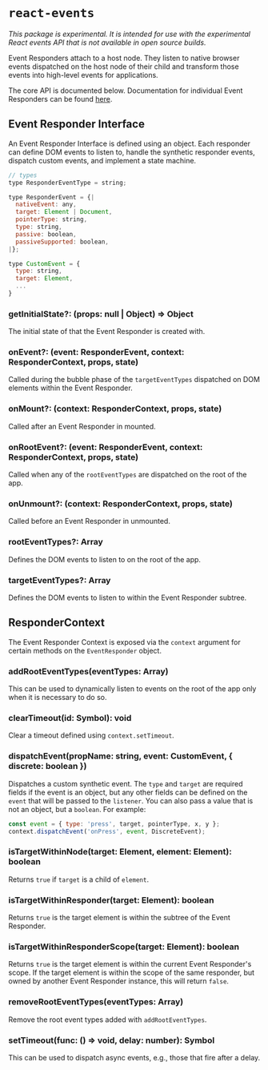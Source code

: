 # `react-events`

*This package is experimental. It is intended for use with the experimental React
events API that is not available in open source builds.*

Event Responders attach to a host node. They listen to native browser events
dispatched on the host node of their child and transform those events into
high-level events for applications.

The core API is documented below. Documentation for individual Event Responders
can be found [here](./docs).

## Event Responder Interface

An Event Responder Interface is defined using an object. Each responder can define DOM
events to listen to, handle the synthetic responder events, dispatch custom
events, and implement a state machine.

```js
// types
type ResponderEventType = string;

type ResponderEvent = {|
  nativeEvent: any,
  target: Element | Document,
  pointerType: string,
  type: string,
  passive: boolean,
  passiveSupported: boolean,
|};

type CustomEvent = {
  type: string,
  target: Element,
  ...
}
```

### getInitialState?: (props: null | Object) => Object

The initial state of that the Event Responder is created with.

### onEvent?: (event: ResponderEvent, context: ResponderContext, props, state)

Called during the bubble phase of the `targetEventTypes` dispatched on DOM
elements within the Event Responder.

### onMount?: (context: ResponderContext, props, state)

Called after an Event Responder in mounted.

### onRootEvent?: (event: ResponderEvent, context: ResponderContext, props, state)

Called when any of the `rootEventTypes` are dispatched on the root of the app.

### onUnmount?: (context: ResponderContext, props, state)

Called before an Event Responder in unmounted.

### rootEventTypes?: Array<ResponderEventType>

Defines the DOM events to listen to on the root of the app.

### targetEventTypes?: Array<ResponderEventType>

Defines the DOM events to listen to within the Event Responder subtree.


## ResponderContext

The Event Responder Context is exposed via the `context` argument for certain methods
on the `EventResponder` object.

### addRootEventTypes(eventTypes: Array<ResponderEventType>)

This can be used to dynamically listen to events on the root of the app only
when it is necessary to do so.

### clearTimeout(id: Symbol): void

Clear a timeout defined using `context.setTimeout`.

### dispatchEvent(propName: string, event: CustomEvent, { discrete: boolean })

Dispatches a custom synthetic event. The `type` and `target` are required
fields if the event is an object, but any other fields can be defined on the `event` that will be passed
to the `listener`. You can also pass a value that is not an object, but a `boolean`. For example:

```js
const event = { type: 'press', target, pointerType, x, y };
context.dispatchEvent('onPress', event, DiscreteEvent);
```

### isTargetWithinNode(target: Element, element: Element): boolean

Returns `true` if `target` is a child of `element`.

### isTargetWithinResponder(target: Element): boolean

Returns `true` is the target element is within the subtree of the Event Responder.

### isTargetWithinResponderScope(target: Element): boolean

Returns `true` is the target element is within the current Event Responder's scope. If the target element
is within the scope of the same responder, but owned by another Event Responder instance, this will return `false`.

### removeRootEventTypes(eventTypes: Array<ResponderEventType>)

Remove the root event types added with `addRootEventTypes`.

### setTimeout(func: () => void, delay: number): Symbol

This can be used to dispatch async events, e.g., those that fire after a delay.
